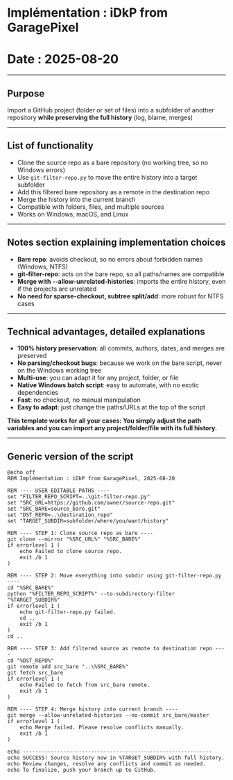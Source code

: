 # Implémentation : iDkP from GaragePixel  
# Date : 2025-08-20

---

## Purpose

Import a GitHub project (folder or set of files) into a subfolder of another repository **while preserving the full history** (log, blame, merges)

---

## List of functionality

- Clone the source repo as a bare repository (no working tree, so no Windows errors)
- Use `git-filter-repo.py` to move the entire history into a target subfolder
- Add this filtered bare repository as a remote in the destination repo
- Merge the history into the current branch
- Compatible with folders, files, and multiple sources
- Works on Windows, macOS, and Linux

---

## Notes section explaining implementation choices

- **Bare repo**: avoids checkout, so no errors about forbidden names (Windows, NTFS)
- **git-filter-repo**: acts on the bare repo, so all paths/names are compatible
- **Merge with --allow-unrelated-histories**: imports the entire history, even if the projects are unrelated
- **No need for sparse-checkout, subtree split/add**: more robust for NTFS cases

---

## Technical advantages, detailed explanations

- **100% history preservation**: all commits, authors, dates, and merges are preserved
- **No parsing/checkout bugs**: because we work on the bare script, never on the Windows working tree
- **Multi-use**: you can adapt it for any project, folder, or file
- **Native Windows batch script**: easy to automate, with no exotic dependencies
- **Fast**: no checkout, no manual manipulation
- **Easy to adapt**: just change the paths/URLs at the top of the script

**This template works for all your cases:
You simply adjust the path variables and you can import any project/folder/file with its full history.**

---
## Generic version of the script

```
@echo off
REM Implémentation : iDkP from GaragePixel, 2025-08-20

REM ---- USER EDITABLE PATHS ----
set "FILTER_REPO_SCRIPT=..\git-filter-repo.py"
set "SRC_URL=https://github.com/owner/source-repo.git"
set "SRC_BARE=source_bare.git"
set "DST_REPO=..\destination_repo"
set "TARGET_SUBDIR=subfolder/where/you/want/history"

REM ---- STEP 1: Clone source repo as bare ----
git clone --mirror "%SRC_URL%" "%SRC_BARE%"
if errorlevel 1 (
	echo Failed to clone source repo.
	exit /b 1
)

REM ---- STEP 2: Move everything into subdir using git-filter-repo.py ----
cd "%SRC_BARE%"
python "%FILTER_REPO_SCRIPT%" --to-subdirectory-filter "%TARGET_SUBDIR%"
if errorlevel 1 (
	echo git-filter-repo.py failed.
	cd ..
	exit /b 1
)
cd ..

REM ---- STEP 3: Add filtered source as remote to destination repo ----
cd "%DST_REPO%"
git remote add src_bare "..\%SRC_BARE%"
git fetch src_bare
if errorlevel 1 (
	echo Failed to fetch from src_bare remote.
	exit /b 1
)

REM ---- STEP 4: Merge history into current branch ----
git merge --allow-unrelated-histories --no-commit src_bare/master
if errorlevel 1 (
	echo Merge failed. Please resolve conflicts manually.
	exit /b 1
)

echo -------------------------------------------------------------
echo SUCCESS! Source history now in %TARGET_SUBDIR% with full history.
echo Review changes, resolve any conflicts and commit as needed.
echo To finalize, push your branch up to GitHub.
```
